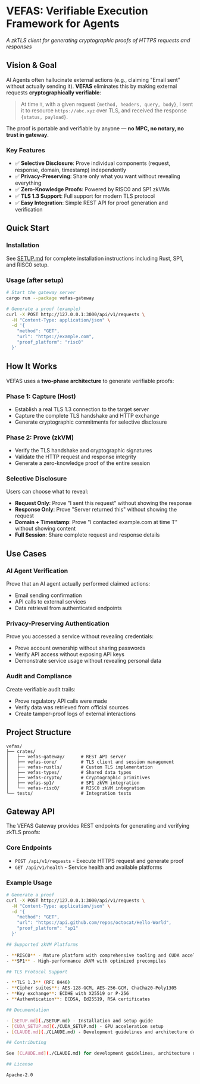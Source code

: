 # VEFAS: Verifiable Execution Framework for Agents

*A zkTLS client for generating cryptographic proofs of HTTPS requests and responses*

## Vision & Goal

AI Agents often hallucinate external actions (e.g., claiming "Email sent" without actually sending it).
**VEFAS** eliminates this by making external requests **cryptographically verifiable**:

> At time `T`, with a given request `{method, headers, query, body}`,
> I sent it to resource `https://abc.xyz` over TLS,
> and received the response `{status, payload}`.

The proof is portable and verifiable by anyone — **no MPC, no notary, no trust in gateway**.

### Key Features

- ✅ **Selective Disclosure**: Prove individual components (request, response, domain, timestamp) independently
- ✅ **Privacy-Preserving**: Share only what you want without revealing everything
- ✅ **Zero-Knowledge Proofs**: Powered by RISC0 and SP1 zkVMs
- ✅ **TLS 1.3 Support**: Full support for modern TLS protocol
- ✅ **Easy Integration**: Simple REST API for proof generation and verification

## Quick Start

### Installation
See [SETUP.md](./SETUP.md) for complete installation instructions including Rust, SP1, and RISC0 setup.

### Usage (after setup)
```bash
# Start the gateway server
cargo run --package vefas-gateway

# Generate a proof (example)
curl -X POST http://127.0.0.1:3000/api/v1/requests \
  -H "Content-Type: application/json" \
  -d '{
    "method": "GET",
    "url": "https://example.com",
    "proof_platform": "risc0"
  }'
```

## How It Works

VEFAS uses a **two-phase architecture** to generate verifiable proofs:

### Phase 1: Capture (Host)
- Establish a real TLS 1.3 connection to the target server
- Capture the complete TLS handshake and HTTP exchange
- Generate cryptographic commitments for selective disclosure

### Phase 2: Prove (zkVM)
- Verify the TLS handshake and cryptographic signatures
- Validate the HTTP request and response integrity
- Generate a zero-knowledge proof of the entire session

### Selective Disclosure
Users can choose what to reveal:
- **Request Only**: Prove "I sent this request" without showing the response
- **Response Only**: Prove "Server returned this" without showing the request
- **Domain + Timestamp**: Prove "I contacted example.com at time T" without showing content
- **Full Session**: Share complete request and response details

## Use Cases

### AI Agent Verification
Prove that an AI agent actually performed claimed actions:
- Email sending confirmation
- API calls to external services
- Data retrieval from authenticated endpoints

### Privacy-Preserving Authentication
Prove you accessed a service without revealing credentials:
- Prove account ownership without sharing passwords
- Verify API access without exposing API keys
- Demonstrate service usage without revealing personal data

### Audit and Compliance
Create verifiable audit trails:
- Prove regulatory API calls were made
- Verify data was retrieved from official sources
- Create tamper-proof logs of external interactions

## Project Structure

```
vefas/
├── crates/
│   ├── vefas-gateway/      # REST API server
│   ├── vefas-core/         # TLS client and session management
│   ├── vefas-rustls/       # Custom TLS implementation
│   ├── vefas-types/        # Shared data types
│   ├── vefas-crypto/       # Cryptographic primitives
│   ├── vefas-sp1/          # SP1 zkVM integration
│   └── vefas-risc0/        # RISC0 zkVM integration
└── tests/                  # Integration tests
```

## Gateway API

The VEFAS Gateway provides REST endpoints for generating and verifying zkTLS proofs:

### Core Endpoints
- `POST /api/v1/requests` - Execute HTTPS request and generate proof
- `GET /api/v1/health` - Service health and available platforms

### Example Usage

```bash
# Generate a proof
curl -X POST http://127.0.0.1:3000/api/v1/requests \
  -H "Content-Type: application/json" \
  -d '{
    "method": "GET",
    "url": "https://api.github.com/repos/octocat/Hello-World",
    "proof_platform": "sp1"
  }'

## Supported zkVM Platforms

- **RISC0** - Mature platform with comprehensive tooling and CUDA acceleration
- **SP1** - High-performance zkVM with optimized precompiles

## TLS Protocol Support

- **TLS 1.3** (RFC 8446)
- **Cipher suites**: AES-128-GCM, AES-256-GCM, ChaCha20-Poly1305
- **Key exchange**: ECDHE with X25519 or P-256
- **Authentication**: ECDSA, Ed25519, RSA certificates

## Documentation

- [SETUP.md](./SETUP.md) - Installation and setup guide
- [CUDA_SETUP.md](./CUDA_SETUP.md) - GPU acceleration setup
- [CLAUDE.md](./CLAUDE.md) - Development guidelines and architecture details

## Contributing

See [CLAUDE.md](./CLAUDE.md) for development guidelines, architecture details, and implementation principles.

## License

Apache-2.0
